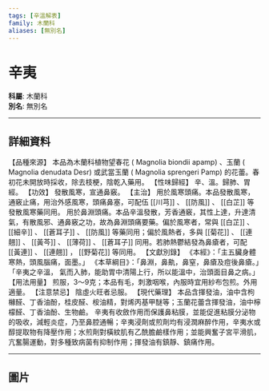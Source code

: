 ```yaml
---
tags: [辛溫解表]
family: 木蘭科
aliases: [無別名]
---
```


# 辛夷

**科屬**: 木蘭科  
**別名**: 無別名  

---

## 詳細資料
【品種來源】
本品為木蘭科植物望春花 (
Magnolia biondii
apamp) 、玉蘭 (
Magnolia denudata
Desr) 或武當玉蘭 (
Magnolia sprengeri
Pamp) 的花蕾。春初花未開放時採收，除去枝梗，陰乾入藥用。
【性味歸經】
辛、溫。歸肺、胃經。
【功效】
發散風寒，宣通鼻竅。
【主治】
用於風寒頭痛。本品發散風寒，通竅止痛，用治外感風寒，頭痛鼻塞，可配伍 [[川芎]] 、 [[防風]] 、 [[白芷]] 等發散風寒藥同用。
用於鼻淵頭痛。本品辛溫發散，芳香通竅，其性上達，升達清氣，有散風邪、通鼻竅之功，故為鼻淵頭痛要藥。偏於風寒者，常與 [[白芷]] 、 [[細辛]] 、 [[蒼耳子]] 、 [[防風]] 等藥同用；偏於風熱者，多與 [[菊花]] 、 [[連翹]] 、 [[黃芩]] 、 [[薄荷]] 、 [[蒼耳子]] 同用。若肺熱鬱結發為鼻瘡者，可配 [[黃連]] 、 [[連翹]] ， [[野菊花]] 等同用。
【文獻別錄】
《本經》：「主五臟身體寒熱，頭風腦痛，面墨。」
《本草綱目》：「鼻淵，鼻鼽，鼻窒，鼻瘡及痘後鼻瘡。」「辛夷之辛溫， 氣而入肺，能助胃中清陽上行，所以能溫中，治頭面目鼻之病。」
【用法用量】
煎服，3～9克；本品有毛，刺激咽喉，內服時宜用紗布包煎。外用適量。
【注意禁忌】
陰虛火旺者忌服。
【現代藥理】
本品含揮發油，油中含枸櫞醛、丁香油酚，桂皮醛、桉油精，對烯丙基甲醚等；玉蘭花蕾含揮發油，油中檸檬醛、丁香油酚、生物鹼。
辛夷有收斂作用而保護鼻粘膜，並能促進粘膜分泌物的吸收，減輕炎症，乃至鼻腔通暢；辛夷浸劑或煎劑均有浸潤麻醉作用，辛夷水或醇提取物有降壓作用；水煎劑對橫紋肌有乙酰膽鹼樣作用；並能興奮子宮平滑肌，亢奮腸運動，對多種致病菌有抑制作用；揮發油有鎮靜、鎮痛作用。

---

## 圖片
